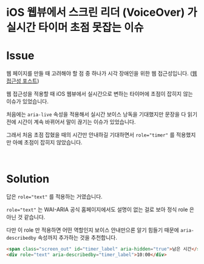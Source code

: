 # iOS 웹뷰에서 스크린 리더 (VoiceOver) 가 실시간 타이머 초점 못잡는 이슈

# Issue

웹 페이지를 만들 때 고려해야 할 점 중 하나가 시각 장애인을 위한 웹 접근성입니다. ([웹 접근성 포스트](../html-css-javascript/aria.md))

웹 접근성을 적용할 때 iOS 웹뷰에서 실시간으로 변하는 타이머에 초점이 잡히지 않는 이슈가 있었습니다.

처음에는 `aria-live` 속성을 적용해서 실시간 보이스 낭독을 기대했지만 문장을 다 읽기 전에 시간이 계속 바뀌어서 말이 끊기는 이슈가 있었습니다.

그래서 처음 초점 잡혔을 때의 시간만 안내하길 기대하면서 `role="timer"` 를 적용했지만 아예 초점이 잡히지 않았습니다.

<br>

# Solution

답은 `role="text"` 를 적용하는 거였습니다.

`role="text"` 는 WAI-ARIA 공식 홈페이지에서도 설명이 없는 걸로 보아 정식 role 은 아닌 것 같습니다.

다만 이 role 만 적용하면 어떤 역할인지 보이스 안내만으론 알기 힘들기 때문에 `aria-describedby` 속성까지 추가하는 것을 추천합니다.

```html
<span class="screen_out" id="timer_label" aria-hidden="true">남은 시간</span>
<div role="text" aria-describedby="timer_label">10:00</div>
```